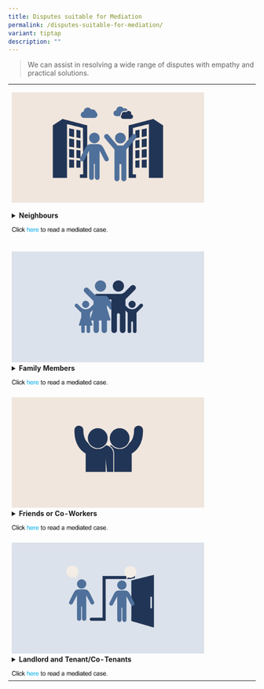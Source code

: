 ```yaml
---
title: Disputes suitable for Mediation
permalink: /disputes-suitable-for-mediation/
variant: tiptap
description: ""
---
```

<blockquote>
<p>We can assist in resolving a wide range of disputes with empathy and practical
solutions.</p>
</blockquote>
<p></p>
<table style="minWidth: 75px">
<colgroup>
<col>
<col>
<col>
</colgroup>
<tbody>
<tr>
<td rowspan="1" colspan="3">
<p></p><a class="isomer-image-wrapper" href="/neighbour-dispute/"><img style="width: 80%;" height="auto" width="100%" alt="" src="/images/Web Revamp pics/WEB GRAPHICS/Neighbours_2.png"></a>
<p></p>
<div data-type="detailGroup" class="isomer-accordion-group isomer-accordion isomer-accordion-white">
<details class="isomer-details">
<summary><strong>Neighbours</strong>
</summary>
<div data-type="detailsContent" class="isomer-details-content">
<ul data-tight="true" class="tight">
<li>
<p>Air-con condensation</p>
</li>
<li>
<p>Animal related issues</p>
</li>
<li>
<p>Cigarette smoke</p>
</li>
<li>
<p>Dripping of water</p>
</li>
<li>
<p>Encroachment into property</p>
</li>
<li>
<p>Harassment (must be deemed by Police as non-arrest able)</p>
</li>
<li>
<p>Interfering with property</p>
</li>
<li>
<p>Littering</p>
</li>
<li>
<p>Noise disturbance from activities outside of lodging</p>
</li>
<li>
<p>Noise disturbance from activities within lodging</p>
</li>
<li>
<p>Obstruction of common corridor</p>
</li>
<li>
<p>Online falsehood</p>
</li>
<li>
<p>Online harassment (must be deemed by Police as non-arrestable)</p>
</li>
<li>
<p>Religious practices</p>
</li>
<li>
<p>Smell</p>
</li>
<li>
<p>Smoke</p>
</li>
<li>
<p>Surveillance and privacy issues</p>
</li>
<li>
<p>Trespassing</p>
</li>
<li>
<p>Unacceptable conduct</p>
</li>
<li>
<p>Vibrations</p>
</li>
<li>
<p>Wet laundry</p>
<p></p>
<p></p>
</li>
</ul>
</div>
</details>
</div>
<p></p><a class="isomer-image-wrapper" href="/neighbour-dispute/"><img style="width: 40%;" height="auto" width="100%" alt="" src="/images/Web Revamp pics/WEB GRAPHICS/Asset_80.png"></a>
<p></p>
</td>
</tr>
<tr>
<td rowspan="1" colspan="3">
<p></p>
<div class="isomer-image-wrapper">
<img style="width: 80%;" height="auto" width="100%" alt="" src="/images/Web Revamp pics/WEB GRAPHICS/Family_1.png">
</div>
<div data-type="detailGroup" class="isomer-accordion-group isomer-accordion isomer-accordion-white">
<details class="isomer-details">
<summary><strong>Family Members</strong>
</summary>
<div data-type="detailsContent" class="isomer-details-content">
<ul data-tight="true" class="tight">
<li>
<p>Access to elderly parents</p>
</li>
<li>
<p>Access to other family members</p>
</li>
<li>
<p>Care and maintenance of elderly parents</p>
</li>
<li>
<p>Care and maintenance of other family members</p>
</li>
<li>
<p>Disagreement on living arrangements</p>
</li>
<li>
<p>Harassment <em>(must be deemed by Police as non-arrestable)</em>
</p>
</li>
<li>
<p>Interest free monetary matters <em>(for amount less than $5000)</em>
</p>
</li>
<li>
<p>Online falsehood</p>
</li>
<li>
<p>Online harassment <em>(must be deemed by Police as non-arrestable)</em>
</p>
</li>
<li>
<p>Unacceptable conduct</p>
</li>
</ul>
<hr>
</div>
</details>
</div>
<p></p><a class="isomer-image-wrapper" href="/family-dispute/"><img style="width: 40%;" height="auto" width="100%" alt="" src="/images/Web Revamp pics/WEB GRAPHICS/Asset_80.png"></a>
</td>
</tr>
<tr>
<td rowspan="1" colspan="3">
<p></p>
<div class="isomer-image-wrapper">
<img style="width: 80%;" height="auto" width="100%" alt="" src="/images/Web Revamp pics/WEB GRAPHICS/Friends_1.png">
</div>
<div data-type="detailGroup" class="isomer-accordion-group isomer-accordion isomer-accordion-white">
<details class="isomer-details">
<summary><strong>Friends or Co-Workers</strong>
</summary>
<div data-type="detailsContent" class="isomer-details-content">
<ul data-tight="true" class="tight">
<li>
<p>Harassment <em>(must be deemed by Police as non-arrestable)</em>
</p>
</li>
<li>
<p>Interest free monetary matters <em>(for amount less than $5000)</em>
</p>
</li>
<li>
<p>Online falsehood</p>
</li>
<li>
<p>Online harassment <em>(must be deemed by Police as non-arrestable)</em>
</p>
</li>
<li>
<p>Unacceptable conduct</p>
</li>
</ul>
</div>
</details>
</div>
<p></p><a class="isomer-image-wrapper" href="/friends-or-coworker-dispute/"><img style="width: 40%;" height="auto" width="100%" alt="" src="/images/Web Revamp pics/WEB GRAPHICS/Asset_80.png"></a>
</td>
</tr>
<tr>
<td rowspan="1" colspan="3">
<p></p>
<div class="isomer-image-wrapper">
<img style="width: 80%;" height="auto" width="100%" alt="" src="/images/Web Revamp pics/WEB GRAPHICS/Landlord_1.png">
</div>
<div data-type="detailGroup" class="isomer-accordion-group isomer-accordion isomer-accordion-white">
<details class="isomer-details">
<summary><strong>Landlord and Tenant/Co-Tenants</strong>
</summary>
<div data-type="detailsContent" class="isomer-details-content">
<p>Non-contractual matters regarding living arrangements and includes:</p>
<ul data-tight="true" class="tight">
<li>
<p>Damage to property</p>
</li>
<li>
<p>Disagreement on living arrangements</p>
</li>
<li>
<p>Harassment <em>(must be deemed by Police as non-arrestable)</em>
</p>
</li>
<li>
<p>Interest free monetary matters <em>(for amount less than $5000)</em>
</p>
</li>
<li>
<p>Online falsehood</p>
</li>
<li>
<p>Online harassment <em>(must be deemed by Police as non-arrestable)</em>
</p>
</li>
<li>
<p>Payment of miscellaneous expenses</p>
</li>
<li>
<p>Problems with rented property</p>
</li>
<li>
<p>Unacceptable conduct</p>
</li>
</ul>
</div>
</details>
</div>
<p></p><a class="isomer-image-wrapper" href="/landlord-tenant-dispute/"><img style="width: 40%;" height="auto" width="100%" alt="" src="/images/Web Revamp pics/WEB GRAPHICS/Asset_80.png"></a>
</td>
</tr>
</tbody>
</table>
<p></p>
<p></p>
<p></p>
<p></p>
<p></p>